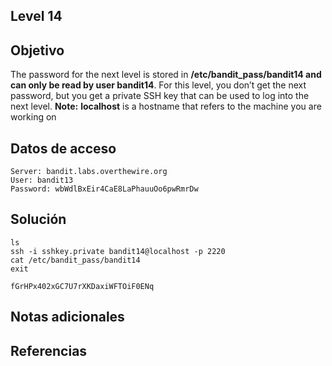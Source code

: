 ## Level 14
## Objetivo
The password for the next level is stored in **/etc/bandit_pass/bandit14 and can only be read by user bandit14**. For this level, you don’t get the next password, but you get a private SSH key that can be used to log into the next level. **Note:** **localhost** is a hostname that refers to the machine you are working on
## Datos de acceso
	Server: bandit.labs.overthewire.org
	User: bandit13
	Password: wbWdlBxEir4CaE8LaPhauuOo6pwRmrDw
	
## Solución
	ls
	ssh -i sshkey.private bandit14@localhost -p 2220
	cat /etc/bandit_pass/bandit14
	exit

	fGrHPx402xGC7U7rXKDaxiWFTOiF0ENq
## Notas adicionales

## Referencias